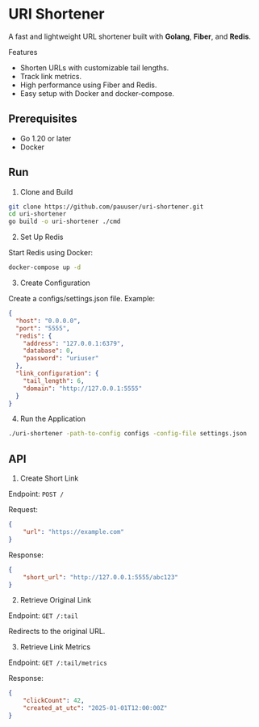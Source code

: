 # URI Shortener

A fast and lightweight URL shortener built with **Golang**, **Fiber**, and **Redis**.

Features

- Shorten URLs with customizable tail lengths.
- Track link metrics.
- High performance using Fiber and Redis.
- Easy setup with Docker and docker-compose.

## Prerequisites

- Go 1.20 or later
- Docker

## Run

1. Clone and Build
```bash
git clone https://github.com/pauuser/uri-shortener.git
cd uri-shortener
go build -o uri-shortener ./cmd
```

2. Set Up Redis

Start Redis using Docker:
```bash
docker-compose up -d
```

3. Create Configuration

Create a configs/settings.json file. Example:

```json
{
  "host": "0.0.0.0",
  "port": "5555",
  "redis": {
    "address": "127.0.0.1:6379",
    "database": 0,
    "password": "uriuser"
  },
  "link_configuration": {
    "tail_length": 6,
    "domain": "http://127.0.0.1:5555"
  }
}
```

4. Run the Application
```bash
./uri-shortener -path-to-config configs -config-file settings.json
```

## API

1. Create Short Link

Endpoint: `POST /`

Request:
```json
{
    "url": "https://example.com"
}
```

Response:
```json
{
    "short_url": "http://127.0.0.1:5555/abc123"
}
```

2. Retrieve Original Link

Endpoint: `GET /:tail`

Redirects to the original URL.

3. Retrieve Link Metrics

Endpoint: `GET /:tail/metrics`

Response:

```json
{
    "clickCount": 42,
    "created_at_utc": "2025-01-01T12:00:00Z"
}
```
